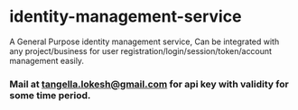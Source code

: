 # identity-management-service
A General Purpose identity management service, Can be integrated with any project/business for user registration/login/session/token/account management easily.

### Mail at tangella.lokesh@gmail.com for api key with validity for some time period.
